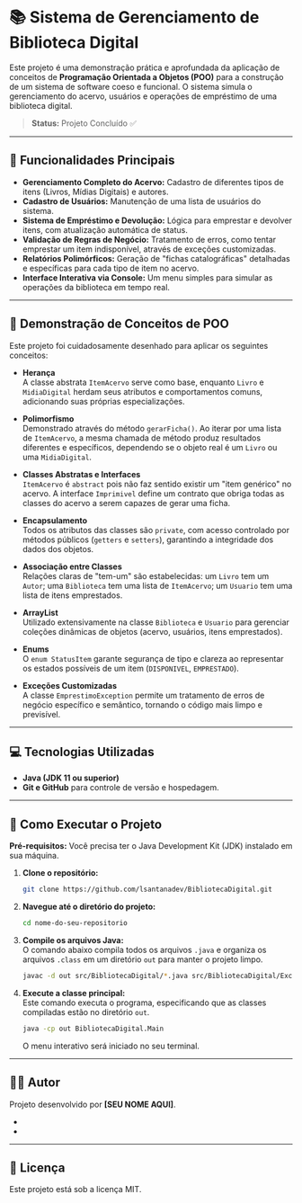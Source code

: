 # 📚 Sistema de Gerenciamento de Biblioteca Digital

Este projeto é uma demonstração prática e aprofundada da aplicação de conceitos de **Programação Orientada a Objetos (POO)** para a construção de um sistema de software coeso e funcional. O sistema simula o gerenciamento do acervo, usuários e operações de empréstimo de uma biblioteca digital.

> **Status:** Projeto Concluído ✅

-----

## 🚀 Funcionalidades Principais

  * **Gerenciamento Completo do Acervo:** Cadastro de diferentes tipos de itens (Livros, Mídias Digitais) e autores.
  * **Cadastro de Usuários:** Manutenção de uma lista de usuários do sistema.
  * **Sistema de Empréstimo e Devolução:** Lógica para emprestar e devolver itens, com atualização automática de status.
  * **Validação de Regras de Negócio:** Tratamento de erros, como tentar emprestar um item indisponível, através de exceções customizadas.
  * **Relatórios Polimórficos:** Geração de "fichas catalográficas" detalhadas e específicas para cada tipo de item no acervo.
  * **Interface Interativa via Console:** Um menu simples para simular as operações da biblioteca em tempo real.

-----

## 🧠 Demonstração de Conceitos de POO

Este projeto foi cuidadosamente desenhado para aplicar os seguintes conceitos:

  * **Herança**  
    A classe abstrata `ItemAcervo` serve como base, enquanto `Livro` e `MidiaDigital` herdam seus atributos e comportamentos comuns, adicionando suas próprias especializações.

  * **Polimorfismo**  
    Demonstrado através do método `gerarFicha()`. Ao iterar por uma lista de `ItemAcervo`, a mesma chamada de método produz resultados diferentes e específicos, dependendo se o objeto real é um `Livro` ou uma `MidiaDigital`.

  * **Classes Abstratas e Interfaces**  
    `ItemAcervo` é `abstract` pois não faz sentido existir um "item genérico" no acervo. A interface `Imprimivel` define um contrato que obriga todas as classes do acervo a serem capazes de gerar uma ficha.

  * **Encapsulamento**  
    Todos os atributos das classes são `private`, com acesso controlado por métodos públicos (`getters` e `setters`), garantindo a integridade dos dados dos objetos.

  * **Associação entre Classes**  
    Relações claras de "tem-um" são estabelecidas: um `Livro` tem um `Autor`; uma `Biblioteca` tem uma lista de `ItemAcervo`; um `Usuario` tem uma lista de itens emprestados.

  * **ArrayList**  
    Utilizado extensivamente na classe `Biblioteca` e `Usuario` para gerenciar coleções dinâmicas de objetos (acervo, usuários, itens emprestados).

  * **Enums**  
    O `enum StatusItem` garante segurança de tipo e clareza ao representar os estados possíveis de um item (`DISPONIVEL`, `EMPRESTADO`).

  * **Exceções Customizadas**  
    A classe `EmprestimoException` permite um tratamento de erros de negócio específico e semântico, tornando o código mais limpo e previsível.

-----

## 💻 Tecnologias Utilizadas

  * **Java (JDK 11 ou superior)**
  * **Git e GitHub** para controle de versão e hospedagem.

-----

## 🚀 Como Executar o Projeto

**Pré-requisitos:** Você precisa ter o Java Development Kit (JDK) instalado em sua máquina.

1. **Clone o repositório:**
    ```bash
    git clone https://github.com/lsantanadev/BibliotecaDigital.git
    ```

2. **Navegue até o diretório do projeto:**
    ```bash
    cd nome-do-seu-repositorio
    ```

3. **Compile os arquivos Java:**  
   O comando abaixo compila todos os arquivos `.java` e organiza os arquivos `.class` em um diretório `out` para manter o projeto limpo.
    ```bash
    javac -d out src/BibliotecaDigital/*.java src/BibliotecaDigital/Excessoes/*.java
    ```

4. **Execute a classe principal:**  
   Este comando executa o programa, especificando que as classes compiladas estão no diretório `out`.
    ```bash
    java -cp out BibliotecaDigital.Main
    ```

   O menu interativo será iniciado no seu terminal.

-----

## 👨‍💻 Autor

Projeto desenvolvido por **[SEU NOME AQUI]**.

  * [](https://www.google.com/search?q=https://www.linkedin.com/in/SEU_LINKEDIN/)
  * [](https://www.google.com/search?q=https://github.com/lsantanadev)

-----

## 📄 Licença

Este projeto está sob a licença MIT.

